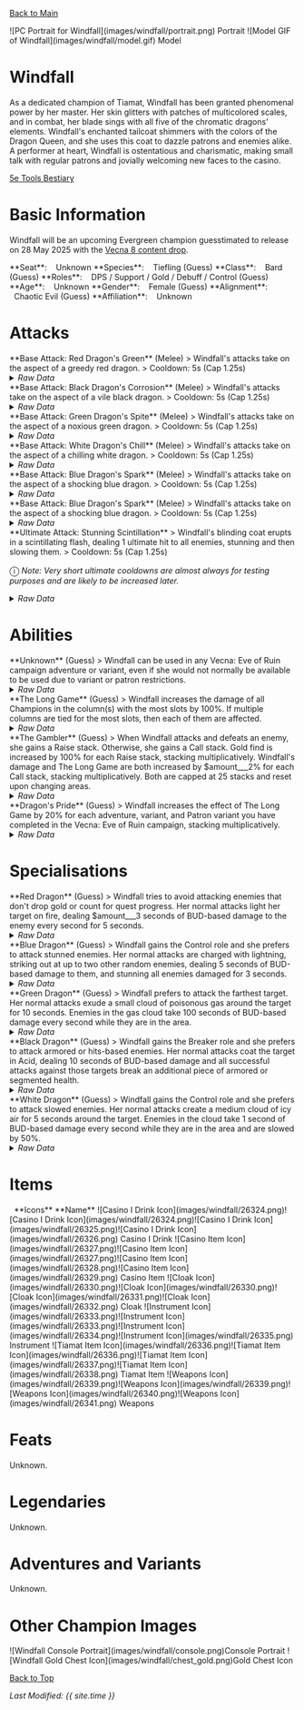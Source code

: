 [Back to Main](index.md)

<span class="championPortraitsRow">
    <span class="championPortraitsColumn">
        <span class="championPortraitsImage">
            ![PC Portrait for Windfall](images/windfall/portrait.png)
        </span>
        <span>
        Portrait
        </span>
    </span>
    <span class="championPortraitsColumn">
        <span class="championPortraitsImage">
            ![Model GIF of Windfall](images/windfall/model.gif)
        </span>
        <span>
        Model
        </span>
    </span>
</span>

# Windfall

As a dedicated champion of Tiamat, Windfall has been granted phenomenal power by her master. Her skin glitters with patches of multicolored scales, and in combat, her blade sings with all five of the chromatic dragons' elements. Windfall's enchanted tailcoat shimmers with the colors of the Dragon Queen, and she uses this coat to dazzle patrons and enemies alike.  
A performer at heart, Windfall is ostentatious and charismatic, making small talk with regular patrons and jovially welcoming new faces to the casino.

[5e Tools Bestiary](https://5e.tools/bestiary/windfall-veor.html)

# Basic Information

Windfall will be an upcoming Evergreen champion guesstimated to release on 28 May 2025 with the [Vecna 8 content drop](contentdrops.md#vecna-8---28-may-2025).

<span class="champStatsTableColumn">
    <span class="champStatsTableRow">
        <span class="champStatsTableInfoHeader">
            <span style="margin-right:4px;">**Seat**:</span>
        </span>
        <span class="champStatsTableInfoSmall">
            <span style="margin-left:8px;">Unknown</span>
        </span>
    </span>
    <span class="champStatsTableRow">
        <span class="champStatsTableInfoHeader">
            <span style="margin-right:4px;">**Species**:</span>
        </span>
        <span class="champStatsTableInfoSmall">
            <span style="margin-left:8px;">Tiefling (Guess)</span>
        </span>
    </span>
    <span class="champStatsTableRow">
        <span class="champStatsTableInfoHeader">
            <span style="margin-right:4px;">**Class**:</span>
        </span>
        <span class="champStatsTableInfoSmall">
            <span style="margin-left:8px;">Bard (Guess)</span>
        </span>
    </span>
    <span class="champStatsTableRow">
        <span class="champStatsTableInfoHeader">
            <span style="margin-right:4px;">**Roles**:</span>
        </span>
        <span class="champStatsTableInfoSmall">
            <span style="margin-left:8px;">DPS / Support / Gold / Debuff / Control (Guess)</span>
        </span>
    </span>
    <span class="champStatsTableRow">
        <span class="champStatsTableInfoHeader">
            <span style="margin-right:4px;">**Age**:</span>
        </span>
        <span class="champStatsTableInfoSmall">
            <span style="margin-left:8px;">Unknown</span>
        </span>
    </span>
    <span class="champStatsTableRow">
        <span class="champStatsTableInfoHeader">
            <span style="margin-right:4px;">**Gender**:</span>
        </span>
        <span class="champStatsTableInfoSmall">
            <span style="margin-left:8px;">Female (Guess)</span>
        </span>
    </span>
    <span class="champStatsTableRow">
        <span class="champStatsTableInfoHeader">
            <span style="margin-right:4px;">**Alignment**:</span>
        </span>
        <span class="champStatsTableInfoSmall">
            <span style="margin-left:8px;">Chaotic Evil (Guess)</span>
        </span>
    </span>
    <span class="champStatsTableRow">
        <span class="champStatsTableInfoHeader">
            <span style="margin-right:4px;">**Affiliation**:</span>
        </span>
        <span class="champStatsTableInfoSmall">
            <span style="margin-left:8px;">Unknown</span>
        </span>
    </span>
</span>

# Attacks

<div markdown="1" class="abilityBorder"><div markdown="1" class="abilityBorderInner">
**Base Attack: Red Dragon's Green** (Melee)
> Windfall's attacks take on the aspect of a greedy red dragon.  
> Cooldown: 5s (Cap 1.25s)
<details><summary><em>Raw Data</em></summary>
<p>
<pre>
{
    "id": 846,
    "name": "Red Dragon's Greed",
    "description": "Windfall's attacks take on the aspect of a greedy red dragon.",
    "long_description": "",
    "graphic_id": 0,
    "target": "avoid_filler_or_random",
    "num_targets": 1,
    "aoe_radius": 0,
    "damage_modifier": 1,
    "cooldown": 5,
    "animations": [
        {
            "type": "melee_attack",
            "target_offset_x": -34,
            "damage_frame": 2,
            "jump_sound": 30,
            "sound_frames": {
                "2": 154
            }
        }
    ],
    "tags": [
        "melee"
    ],
    "damage_types": [
        "melee"
    ]
}
</pre>
</p>
</details>
</div></div>

<div markdown="1" class="abilityBorder"><div markdown="1" class="abilityBorderInner">
**Base Attack: Black Dragon's Corrosion** (Melee)
> Windfall's attacks take on the aspect of a vile black dragon.  
> Cooldown: 5s (Cap 1.25s)
<details><summary><em>Raw Data</em></summary>
<p>
<pre>
{
    "id": 848,
    "name": "Black Dragon's Corrosion",
    "description": "Windfall's attacks take on the aspect of a vile black dragon.",
    "long_description": "",
    "graphic_id": 0,
    "target": "armored_and_hits_or_random",
    "num_targets": 1,
    "aoe_radius": 0,
    "damage_modifier": 1,
    "cooldown": 5,
    "animations": [
        {
            "type": "melee_attack",
            "target_offset_x": -34,
            "damage_frame": 2,
            "jump_sound": 30,
            "sound_frames": {
                "2": 154
            },
            "effects_on_monsters": [
                {
                    "effect_string": "do_nothing,0",
                    "overlay": 26391
                }
            ]
        }
    ],
    "tags": [
        "melee"
    ],
    "damage_types": [
        "melee"
    ]
}
</pre>
</p>
</details>
</div></div>

<div markdown="1" class="abilityBorder"><div markdown="1" class="abilityBorderInner">
**Base Attack: Green Dragon's Spite** (Melee)
> Windfall's attacks take on the aspect of a noxious green dragon.  
> Cooldown: 5s (Cap 1.25s)
<details><summary><em>Raw Data</em></summary>
<p>
<pre>
{
    "id": 849,
    "name": "Green Dragon's Spite",
    "description": "Windfall's attacks take on the aspect of a noxious green dragon.",
    "long_description": "",
    "graphic_id": 0,
    "target": "back",
    "num_targets": 1,
    "aoe_radius": 0,
    "damage_modifier": 1,
    "cooldown": 5,
    "animations": [
        {
            "type": "melee_attack",
            "target_offset_x": -34,
            "damage_frame": 2,
            "jump_sound": 30,
            "sound_frames": {
                "2": 154
            }
        }
    ],
    "tags": [
        "melee"
    ],
    "damage_types": [
        "melee"
    ]
}
</pre>
</p>
</details>
</div></div>

<div markdown="1" class="abilityBorder"><div markdown="1" class="abilityBorderInner">
**Base Attack: White Dragon's Chill** (Melee)
> Windfall's attacks take on the aspect of a chilling white dragon.  
> Cooldown: 5s (Cap 1.25s)
<details><summary><em>Raw Data</em></summary>
<p>
<pre>
{
    "id": 852,
    "name": "White Dragon's Chill",
    "description": "Windfall's attacks take on the aspect of a chilling white dragon.",
    "long_description": "",
    "graphic_id": 0,
    "target": "slowed_or_random",
    "num_targets": 1,
    "aoe_radius": 0,
    "damage_modifier": 1,
    "cooldown": 5,
    "animations": [
        {
            "type": "melee_attack",
            "target_offset_x": -34,
            "damage_frame": 2,
            "jump_sound": 30,
            "sound_frames": {
                "2": 154
            }
        }
    ],
    "tags": [
        "melee"
    ],
    "damage_types": [
        "melee"
    ]
}
</pre>
</p>
</details>
</div></div>

<div markdown="1" class="abilityBorder"><div markdown="1" class="abilityBorderInner">
**Base Attack: Blue Dragon's Spark** (Melee)
> Windfall's attacks take on the aspect of a shocking blue dragon.  
> Cooldown: 5s (Cap 1.25s)
<details><summary><em>Raw Data</em></summary>
<p>
<pre>
{
    "id": 853,
    "name": "Blue Dragon's Spark",
    "description": "Windfall's attacks take on the aspect of a shocking blue dragon.",
    "long_description": "",
    "graphic_id": 0,
    "target": "stunned_or_random",
    "num_targets": 1,
    "aoe_radius": 0,
    "damage_modifier": 1,
    "cooldown": 5,
    "animations": [
        {
            "type": "melee_attack",
            "damage_frame": 8,
            "stun_on_hit": 3,
            "return_to_formation": false,
            "chain_attack_id": 854
        }
    ],
    "tags": [
        "melee"
    ],
    "damage_types": [
        "melee"
    ]
}
</pre>
</p>
</details>
</div></div>

<div markdown="1" class="abilityBorder"><div markdown="1" class="abilityBorderInner">
**Base Attack: Blue Dragon's Spark** (Melee)
> Windfall's attacks take on the aspect of a shocking blue dragon.  
> Cooldown: 5s (Cap 1.25s)
<details><summary><em>Raw Data</em></summary>
<p>
<pre>
{
    "id": 854,
    "name": "Blue Dragon's Spark",
    "description": "Windfall's attacks take on the aspect of a shocking blue dragon.",
    "long_description": "",
    "graphic_id": 0,
    "target": "stunned_or_random",
    "num_targets": 1,
    "aoe_radius": 0,
    "damage_modifier": 1,
    "cooldown": 5,
    "animations": [
        {
            "type": "ranged_attack",
            "projectile": "chain_lightning",
            "shoot_frame": 1,
            "sound_frames": {
                "1": 169
            },
            "hit_sound": 133,
            "stun_on_hit": 3,
            "shoot_offset_x": 0,
            "shoot_offset_y": 0,
            "projectile_details": {
                "speed": 10000,
                "max_chain_distance": 600,
                "chain_targets": 2,
                "initial_projectile_graphic": "Effect_Windfall_Lightning_Segment1",
                "hit_effect_graphic": "Effect_Windfall_Lightning_Hit",
                "segment_graphics": [
                    "Effect_Windfall_Lightning_Segment1",
                    "Effect_Windfall_Lightning_Segment2",
                    "Effect_Windfall_Lightning_Segment3"
                ]
            },
            "bonus_damage_from": {
                "type": "seconds_of_bud",
                "amount": 5
            }
        }
    ],
    "tags": [
        "melee"
    ],
    "damage_types": [
        "melee"
    ]
}
</pre>
</p>
</details>
</div></div>

<div markdown="1" class="abilityBorder"><div markdown="1" class="abilityBorderInner">
**Ultimate Attack: Stunning Scintillation**
> Windfall's blinding coat erupts in a scintillating flash, dealing 1 ultimate hit to all enemies, stunning and then slowing them.  
> Cooldown: 5s (Cap 1.25s)

<span style="font-size:1.2em;">ⓘ</span> *Note: Very short ultimate cooldowns are almost always for testing purposes and are likely to be increased later.*
<details><summary><em>Raw Data</em></summary>
<p>
<pre>
{
    "id": 855,
    "name": "Stunning Scintillation",
    "description": "Windfall deals 1 ultimate hit to all enemies, stunning them before slowing them.",
    "long_description": "Windfall's blinding coat erupts in a scintillating flash, dealing 1 ultimate hit to all enemies, stunning and then slowing them.",
    "graphic_id": 26385,
    "target": "all",
    "num_targets": 1,
    "aoe_radius": 0,
    "damage_modifier": 1,
    "cooldown": 5,
    "animations": [
        {
            "type": "ultimate_attack",
            "ultimate": "windfall",
            "duration": 8,
            "stun_duration": 3,
            "animation_sequence_name": "ultimate",
            "projectile_details": {
                "chain_targets": 0,
                "fixed_time_to_target": 0.2,
                "follow_source": true,
                "has_trail": false,
                "hit_effect_graphic": "Effect_Windfall_Lightning_Hit",
                "segment_graphics": [
                    "Effect_WindfallChainLightningSegment1",
                    "Effect_WindfallChainLightningSegment2",
                    "Effect_WindfallChainLightningSegment3"
                ]
            },
            "effects_on_monsters": [
                {
                    "effect_string": "monster_speed_reduce,50",
                    "for_time": 6
                }
            ]
        }
    ],
    "tags": [
        "melee"
    ],
    "damage_types": [
        "melee"
    ]
}
</pre>
</p>
</details>
</div></div>

# Abilities

<div markdown="1" class="abilityBorder"><div markdown="1" class="abilityBorderInner">
**Unknown** (Guess)
> Windfall can be used in any Vecna: Eve of Ruin campaign adventure or variant, even if she would not normally be available to be used due to variant or patron restrictions.
<details><summary><em>Raw Data</em></summary>
<p>
<pre>
{
    "id": 2295,
    "flavour_text": "",
    "description": {
        "desc": "Windfall can be used in any Vecna: Eve of Ruin campaign adventure or variant, even if she would not normally be available to be used due to variant or patron restrictions."
    },
    "effect_keys": [
        {
            "effect_string": "do_nothing"
        }
    ],
    "requirements": "",
    "graphic_id": 0,
    "large_graphic_id": 0,
    "properties": {
        "is_formation_ability": true,
        "formation_circle_icon": false,
        "owner_use_outgoing_description": true
    }
}
</pre>
</p>
</details>
</div></div>

<div markdown="1" class="abilityBorder"><div markdown="1" class="abilityBorderInner">
**The Long Game** (Guess)
> Windfall increases the damage of all Champions in the column(s) with the most slots by 100%. If multiple columns are tied for the most slots, then each of them are affected.
<details><summary><em>Raw Data</em></summary>
<p>
<pre>
{
    "id": 2296,
    "flavour_text": "",
    "description": {
        "desc": "Windfall increases the damage of all Champions in the column(s) with the most slots by $amount%. If multiple columns are tied for the most slots, then each of them are affected."
    },
    "effect_keys": [
        {
            "effect_string": "hero_dps_multiplier_mult,100",
            "targets": [
                "tallest_column"
            ],
            "use_computed_amount_for_description": true,
            "off_when_benched": true
        }
    ],
    "requirements": "",
    "graphic_id": 0,
    "large_graphic_id": 0,
    "properties": {
        "is_formation_ability": true
    }
}
</pre>
</p>
</details>
</div></div>

<div markdown="1" class="abilityBorder"><div markdown="1" class="abilityBorderInner">
**The Gambler** (Guess)
> When Windfall attacks and defeats an enemy, she gains a Raise stack. Otherwise, she gains a Call stack. Gold find is increased by 100% for each Raise stack, stacking multiplicatively. Windfall's damage and The Long Game are both increased by $amount___2% for each Call stack, stacking multiplicatively. Both are capped at 25 stacks and reset upon changing areas.
<details><summary><em>Raw Data</em></summary>
<p>
<pre>
{
    "id": 2297,
    "flavour_text": "",
    "description": {
        "desc": "When Windfall attacks and defeats an enemy, she gains a Raise stack. Otherwise, she gains a Call stack. Gold find is increased by $amount% for each Raise stack, stacking multiplicatively. Windfall's damage and The Long Game are both increased by $amount___2% for each Call stack, stacking multiplicatively. Both are capped at 25 stacks and reset upon changing areas."
    },
    "effect_keys": [
        {
            "effect_string": "gold_multiplier_mult,100",
            "stacks_on_trigger": "monster_killed_by_owner",
            "more_triggers": [
                {
                    "trigger": "area_changed",
                    "action": {
                        "type": "reset_stacks"
                    }
                }
            ],
            "stack_title": "Raise Stacks",
            "total_title": "Raise Stack Bonus",
            "max_stacks": 25,
            "stacks_multiply": true,
            "show_bonus": true,
            "off_when_benched": true
        },
        {
            "effect_string": "do_nothing,100",
            "stacks_on_trigger": "owner_attack_no_kill",
            "more_triggers": [
                {
                    "trigger": "area_changed",
                    "action": {
                        "type": "reset_stacks"
                    }
                }
            ],
            "stack_title": "Call Stacks",
            "total_title": "Call Stack Bonus",
            "max_stacks": 25,
            "stacks_multiply": true,
            "show_bonus": true,
            "off_when_benched": true
        },
        {
            "effect_string": "hero_dps_multiplier_mult,100",
            "amount_expr": "upgrade_amount(17054,1)",
            "targets": [
                "self"
            ],
            "off_when_benched": true,
            "show_bonus": false
        },
        {
            "effect_string": "buff_upgrade,100,17053",
            "amount_expr": "upgrade_amount(17054,1)",
            "off_when_benched": true,
            "show_bonus": false
        }
    ],
    "requirements": "",
    "graphic_id": 0,
    "large_graphic_id": 0,
    "properties": {
        "is_formation_ability": true,
        "indexed_effect_properties": true,
        "per_effect_index_bonuses": true
    }
}
</pre>
</p>
</details>
</div></div>

<div markdown="1" class="abilityBorder"><div markdown="1" class="abilityBorderInner">
**Dragon's Pride** (Guess)
> Windfall increases the effect of The Long Game by 20% for each adventure, variant, and Patron variant you have completed in the Vecna: Eve of Ruin campaign, stacking multiplicatively.
<details><summary><em>Raw Data</em></summary>
<p>
<pre>
{
    "id": 2298,
    "flavour_text": "",
    "description": {
        "desc": "Windfall increases the effect of The Long Game by $amount% for each adventure, variant, and Patron variant you have completed in the Vecna: Eve of Ruin campaign, stacking multiplicatively."
    },
    "effect_keys": [
        {
            "effect_string": "buff_upgrade,20,17053",
            "stacks_multiply": true,
            "stack_func": "get_stat",
            "ided_stat_id": 31,
            "ided_stat_handler": "CompletedAdventuresVariantsAndPatronVariants",
            "use_computed_amount_for_description": true,
            "skip_effect_key_desc": true,
            "off_when_benched": true
        }
    ],
    "requirements": "",
    "graphic_id": 0,
    "large_graphic_id": 0,
    "properties": {
        "is_formation_ability": true
    }
}
</pre>
</p>
</details>
</div></div>

# Specialisations

<div markdown="1" class="abilityBorder"><div markdown="1" class="abilityBorderInner">
**Red Dragon** (Guess)
> Windfall tries to avoid attacking enemies that don't drop gold or count for quest progress. Her normal attacks light her target on fire, dealing $amount___3 seconds of BUD-based damage to the enemy every second for 5 seconds.
<details><summary><em>Raw Data</em></summary>
<p>
<pre>
{
    "id": 2299,
    "flavour_text": "",
    "description": {
        "desc": "Windfall tries to avoid attacking enemies that don't drop gold or count for quest progress. Her normal attacks light her target on fire, dealing $amount___3 seconds of BUD-based damage to the enemy every second for $time___2 seconds."
    },
    "effect_keys": [
        {
            "effect_string": "change_base_attack,846"
        },
        {
            "effect_string": "chance_attack_adds_dot,300,5,1,100,846",
            "pop_damage": true,
            "use_bud": true,
            "graphic": {
                "active_graphic_id": 26386
            }
        },
        {
            "effect_string": "do_nothing,3"
        }
    ],
    "requirements": "",
    "graphic_id": 0,
    "large_graphic_id": 0,
    "properties": {
        "is_formation_ability": true,
        "indexed_effect_properties": true,
        "per_effect_index_bonuses": true
    }
}
</pre>
</p>
</details>
</div></div>

<div markdown="1" class="abilityBorder"><div markdown="1" class="abilityBorderInner">
**Blue Dragon** (Guess)
> Windfall gains the Control role and she prefers to attack stunned enemies. Her normal attacks are charged with lightning, striking out at up to two other random enemies, dealing 5 seconds of BUD-based damage to them, and stunning all enemies damaged for 3 seconds.
<details><summary><em>Raw Data</em></summary>
<p>
<pre>
{
    "id": 2300,
    "flavour_text": "",
    "description": {
        "desc": "Windfall gains the Control role and she prefers to attack stunned enemies. Her normal attacks are charged with lightning, striking out at up to two other random enemies, dealing 5 seconds of BUD-based damage to them, and stunning all enemies damaged for 3 seconds."
    },
    "effect_keys": [
        {
            "effect_string": "add_hero_tags,0,control"
        },
        {
            "effect_string": "change_base_attack,853"
        }
    ],
    "requirements": "",
    "graphic_id": 0,
    "large_graphic_id": 0,
    "properties": {
        "is_formation_ability": true
    }
}
</pre>
</p>
</details>
</div></div>

<div markdown="1" class="abilityBorder"><div markdown="1" class="abilityBorderInner">
**Green Dragon** (Guess)
> Windfall prefers to attack the farthest target. Her normal attacks exude a small cloud of poisonous gas around the target for 10 seconds. Enemies in the gas cloud take 100 seconds of BUD-based damage every second while they are in the area.
<details><summary><em>Raw Data</em></summary>
<p>
<pre>
{
    "id": 2301,
    "flavour_text": "",
    "description": {
        "desc": "Windfall prefers to attack the farthest target. Her normal attacks exude a small cloud of poisonous gas around the target for 10 seconds. Enemies in the gas cloud take $amount___2 seconds of BUD-based damage every second while they are in the area."
    },
    "effect_keys": [
        {
            "effect_string": "change_base_attack,849"
        },
        {
            "effect_string": "add_monster_hit_effects,100",
            "optional_attack_ids": [
                849
            ],
            "monster_effect": {
                "effect_string": "ground_effect_area,$amount",
                "area_key": "green_dragon_poison_clouds",
                "drop_on_hero": true,
                "radius": 100,
                "duration": 10,
                "area_effects": [
                    {
                        "effect_string": "bud_dot,2",
                        "tick_rate": 1,
                        "total_ticks": 9999,
                        "for_time": "10",
                        "time_stack_type": "time_reset",
                        "use_collection_source": true,
                        "stack_across_effects": false
                    }
                ],
                "cloud_graphics": [
                    "Effect_WyrmspeakerGreen_CloudKill1",
                    "Effect_WyrmspeakerGreen_CloudKill2"
                ],
                "debris_graphics": [],
                "primary_graphics": [],
                "density": 7
            }
        }
    ],
    "requirements": "",
    "graphic_id": 0,
    "large_graphic_id": 0,
    "properties": {
        "is_formation_ability": true,
        "indexed_effect_properties": true,
        "per_effect_index_bonuses": true,
        "default_bonus_index": 1
    }
}
</pre>
</p>
</details>
</div></div>

<div markdown="1" class="abilityBorder"><div markdown="1" class="abilityBorderInner">
**Black Dragon** (Guess)
> Windfall gains the Breaker role and she prefers to attack armored or hits-based enemies. Her normal attacks coat the target in Acid, dealing 10 seconds of BUD-based damage and all successful attacks against those targets break an additional piece of armored or segmented health.
<details><summary><em>Raw Data</em></summary>
<p>
<pre>
{
    "id": 2302,
    "flavour_text": "",
    "description": {
        "desc": "Windfall gains the Breaker role and she prefers to attack armored or hits-based enemies. Her normal attacks coat the target in Acid, dealing $amount___3 seconds of BUD-based damage and all successful attacks against those targets break an additional piece of armored or segmented health."
    },
    "effect_keys": [
        {
            "effect_string": "add_hero_tags,0,breaker"
        },
        {
            "effect_string": "change_base_attack,848"
        },
        {
            "effect_string": "hero_deal_bud_on_attack,10"
        },
        {
            "effect_string": "windfall_black_dragon_debuff,0",
            "debuff_max_stacks": 1,
            "debuffing_attack_ids": [
                848
            ],
            "debuff_before_damage": false,
            "off_when_benched": true,
            "debuff_effects": [
                {
                    "effect_string": "increase_damage_on_armor_and_hits,1",
                    "active_graphic_id": 26391,
                    "stacks_on_reapply": false,
                    "manual_stacking": true,
                    "default_stacks": 0,
                    "max_stacks": 1,
                    "stacks_multiply": false,
                    "use_collection_source": true
                }
            ]
        }
    ],
    "requirements": "",
    "graphic_id": 0,
    "large_graphic_id": 0,
    "properties": {
        "is_formation_ability": true,
        "indexed_effect_properties": true,
        "per_effect_index_bonuses": true,
        "default_bonus_index": 0
    }
}
</pre>
</p>
</details>
</div></div>

<div markdown="1" class="abilityBorder"><div markdown="1" class="abilityBorderInner">
**White Dragon** (Guess)
> Windfall gains the Control role and she prefers to attack slowed enemies. Her normal attacks create a medium cloud of icy air for 5 seconds around the target. Enemies in the cloud take 1 second of BUD-based damage every second while they are in the area and are slowed by 50%.
<details><summary><em>Raw Data</em></summary>
<p>
<pre>
{
    "id": 2303,
    "flavour_text": "",
    "description": {
        "desc": "Windfall gains the Control role and she prefers to attack slowed enemies. Her normal attacks create a medium cloud of icy air for 5 seconds around the target. Enemies in the cloud take 1 second of BUD-based damage every second while they are in the area and are slowed by 50%."
    },
    "effect_keys": [
        {
            "effect_string": "add_hero_tags,0,control"
        },
        {
            "effect_string": "change_base_attack,852"
        },
        {
            "effect_string": "add_monster_hit_effects,100",
            "optional_attack_ids": [
                852
            ],
            "monster_effect": {
                "effect_string": "ground_effect_area,$amount",
                "area_key": "green_dragon_poison_clouds",
                "drop_on_hero": true,
                "radius": 150,
                "duration": 5,
                "area_effects": [
                    {
                        "effect_string": "bud_dot,1",
                        "tick_rate": 1,
                        "total_ticks": 9999,
                        "for_time": "5",
                        "time_stack_type": "time_reset",
                        "use_collection_source": true,
                        "stack_across_effects": false
                    }
                ],
                "cloud_graphics": [
                    "Effect_FluffyCloud1",
                    "Effect_FluffyCloud2"
                ],
                "debris_graphics": [],
                "primary_graphics": [],
                "density": 10
            }
        }
    ],
    "requirements": "",
    "graphic_id": 0,
    "large_graphic_id": 0,
    "properties": {
        "is_formation_ability": true,
        "indexed_effect_properties": true,
        "per_effect_index_bonuses": true,
        "default_bonus_index": 1
    }
}
</pre>
</p>
</details>
</div></div>

# Items

<span class="itemTableColumn">
    <span class="itemTableRowHeader">
        <span class="itemTableIcon">
            <span style="margin-left:8px;">**Icons**</span>
        </span>
        <span class="itemTableNameSmall">
            **Name**
        </span>
    </span>
    <span class="itemTableRow">
        <span class="itemTableIcon">
            <span class="itemTableIcon1">![Casino I Drink Icon](images/windfall/26324.png)</span><span class="itemTableIcon2">![Casino I Drink Icon](images/windfall/26324.png)</span><span class="itemTableIcon3">![Casino I Drink Icon](images/windfall/26325.png)</span><span class="itemTableIcon4">![Casino I Drink Icon](images/windfall/26326.png)</span>
        </span>
        <span class="itemTableNameSmall">
            Casino I Drink
        </span>
    </span>
    <span class="itemTableRow">
        <span class="itemTableIcon">
            <span class="itemTableIcon1">![Casino Item Icon](images/windfall/26327.png)</span><span class="itemTableIcon2">![Casino Item Icon](images/windfall/26327.png)</span><span class="itemTableIcon3">![Casino Item Icon](images/windfall/26328.png)</span><span class="itemTableIcon4">![Casino Item Icon](images/windfall/26329.png)</span>
        </span>
        <span class="itemTableNameSmall">
            Casino Item
        </span>
    </span>
    <span class="itemTableRow">
        <span class="itemTableIcon">
            <span class="itemTableIcon1">![Cloak Icon](images/windfall/26330.png)</span><span class="itemTableIcon2">![Cloak Icon](images/windfall/26330.png)</span><span class="itemTableIcon3">![Cloak Icon](images/windfall/26331.png)</span><span class="itemTableIcon4">![Cloak Icon](images/windfall/26332.png)</span>
        </span>
        <span class="itemTableNameSmall">
            Cloak
        </span>
    </span>
    <span class="itemTableRow">
        <span class="itemTableIcon">
            <span class="itemTableIcon1">![Instrument Icon](images/windfall/26333.png)</span><span class="itemTableIcon2">![Instrument Icon](images/windfall/26333.png)</span><span class="itemTableIcon3">![Instrument Icon](images/windfall/26334.png)</span><span class="itemTableIcon4">![Instrument Icon](images/windfall/26335.png)</span>
        </span>
        <span class="itemTableNameSmall">
            Instrument
        </span>
    </span>
    <span class="itemTableRow">
        <span class="itemTableIcon">
            <span class="itemTableIcon1">![Tiamat Item Icon](images/windfall/26336.png)</span><span class="itemTableIcon2">![Tiamat Item Icon](images/windfall/26336.png)</span><span class="itemTableIcon3">![Tiamat Item Icon](images/windfall/26337.png)</span><span class="itemTableIcon4">![Tiamat Item Icon](images/windfall/26338.png)</span>
        </span>
        <span class="itemTableNameSmall">
            Tiamat Item
        </span>
    </span>
    <span class="itemTableRow">
        <span class="itemTableIcon">
            <span class="itemTableIcon1">![Weapons Icon](images/windfall/26339.png)</span><span class="itemTableIcon2">![Weapons Icon](images/windfall/26339.png)</span><span class="itemTableIcon3">![Weapons Icon](images/windfall/26340.png)</span><span class="itemTableIcon4">![Weapons Icon](images/windfall/26341.png)</span>
        </span>
        <span class="itemTableNameSmall">
            Weapons
        </span>
    </span>
</span>

# Feats

Unknown.

# Legendaries

Unknown.

# Adventures and Variants

Unknown.

# Other Champion Images

<span class="championImagesColumn">
    <span class="championImagesRow">
        <span class="championImagesPortrait">
            ![Windfall Console Portrait](images/windfall/console.png)Console Portrait
        </span>
    </span>
    <span class="championImagesRow">
        <span class="championImagesChests">
            ![Windfall Gold Chest Icon](images/windfall/chest_gold.png)Gold Chest Icon
        </span>
    </span>
</span>

[Back to Top](#top)

*Last Modified: {{ site.time }}*